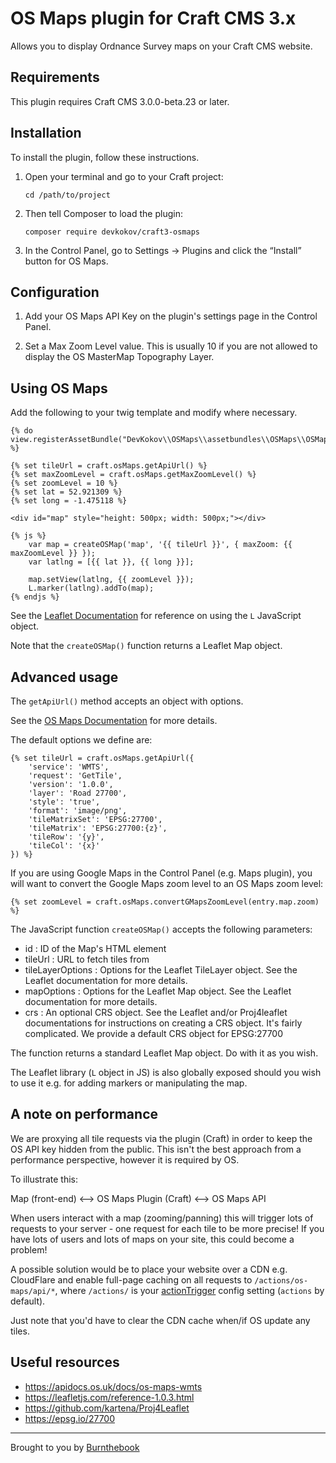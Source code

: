 # OS Maps plugin for Craft CMS 3.x

Allows you to display Ordnance Survey maps on your Craft CMS website.

## Requirements

This plugin requires Craft CMS 3.0.0-beta.23 or later.

## Installation

To install the plugin, follow these instructions.

1. Open your terminal and go to your Craft project:

       cd /path/to/project

2. Then tell Composer to load the plugin:

       composer require devkokov/craft3-osmaps

3. In the Control Panel, go to Settings → Plugins and click the “Install” button for OS Maps.

## Configuration

1. Add your OS Maps API Key on the plugin's settings page in the Control Panel.

2. Set a Max Zoom Level value. This is usually 10 if you are not allowed to display the OS MasterMap Topography Layer.

## Using OS Maps 

Add the following to your twig template and modify where necessary.

```twig
{% do view.registerAssetBundle("DevKokov\\OSMaps\\assetbundles\\OSMaps\\OSMapsAsset") %}

{% set tileUrl = craft.osMaps.getApiUrl() %}
{% set maxZoomLevel = craft.osMaps.getMaxZoomLevel() %}
{% set zoomLevel = 10 %}
{% set lat = 52.921309 %}
{% set long = -1.475118 %}

<div id="map" style="height: 500px; width: 500px;"></div>

{% js %}
    var map = createOSMap('map', '{{ tileUrl }}', { maxZoom: {{ maxZoomLevel }} });
    var latlng = [{{ lat }}, {{ long }}];
   
    map.setView(latlng, {{ zoomLevel }});
    L.marker(latlng).addTo(map);
{% endjs %}
```

See the [Leaflet Documentation](https://leafletjs.com/reference-1.0.3.html) for reference on using the `L` JavaScript object.

Note that the `createOSMap()` function returns a Leaflet Map object.

## Advanced usage

The `getApiUrl()` method accepts an object with options.

See the [OS Maps Documentation](https://apidocs.os.uk/docs/os-maps-wmts) for more details.

The default options we define are:

```twig
{% set tileUrl = craft.osMaps.getApiUrl({
    'service': 'WMTS',
    'request': 'GetTile',
    'version': '1.0.0',
    'layer': 'Road 27700',
    'style': 'true',
    'format': 'image/png',
    'tileMatrixSet': 'EPSG:27700',
    'tileMatrix': 'EPSG:27700:{z}',
    'tileRow': '{y}',
    'tileCol': '{x}'
}) %}
```

If you are using Google Maps in the Control Panel (e.g. Maps plugin), you will want to convert the Google Maps zoom level to an OS Maps zoom level:

```twig
{% set zoomLevel = craft.osMaps.convertGMapsZoomLevel(entry.map.zoom) %}
```

The JavaScript function `createOSMap()` accepts the following parameters:

- id : ID of the Map's HTML element
- tileUrl : URL to fetch tiles from
- tileLayerOptions : Options for the Leaflet TileLayer object. See the Leaflet documentation for more details.
- mapOptions : Options for the Leaflet Map object. See the Leaflet documentation for more details.
- crs : An optional CRS object. See the Leaflet and/or Proj4leaflet documentations for instructions on creating a CRS object. It's fairly complicated. We provide a default CRS object for EPSG:27700

The function returns a standard Leaflet Map object. Do with it as you wish.

The Leaflet library (`L` object in JS) is also globally exposed should you wish to use it e.g. for adding markers or manipulating the map.

## A note on performance

We are proxying all tile requests via the plugin (Craft) in order to keep the OS API key hidden from the public.
This isn't the best approach from a performance perspective, however it is required by OS.

To illustrate this:

Map (front-end) <--> OS Maps Plugin (Craft) <--> OS Maps API

When users interact with a map (zooming/panning) this will trigger lots of requests to your server - one request for each tile to be more precise!
If you have lots of users and lots of maps on your site, this could become a problem!

A possible solution would be to place your website over a CDN e.g. CloudFlare and enable full-page caching on all requests to `/actions/os-maps/api/*`, where `/actions/` is your [actionTrigger](https://docs.craftcms.com/v3/config/config-settings.html#actiontrigger) config setting (`actions` by default). 

Just note that you'd have to clear the CDN cache when/if OS update any tiles.

## Useful resources

- https://apidocs.os.uk/docs/os-maps-wmts
- https://leafletjs.com/reference-1.0.3.html
- https://github.com/kartena/Proj4Leaflet
- https://epsg.io/27700

---

Brought to you by [Burnthebook](https://www.burnthebook.co.uk)
